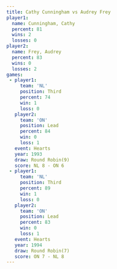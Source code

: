 ```yaml
---
title: Cathy Cunningham vs Audrey Frey
player1:                 
  name: Cunningham, Cathy
  percent: 81            
  wins: 2                
  losses: 0              
player2:                 
  name: Frey, Audrey     
  percent: 83            
  wins: 0                
  losses: 2              
games:
 - player1:         
     team: 'NL'     
     position: Third
     percent: 74    
     win: 1         
     loss: 0        
   player2:        
     team: 'ON'    
     position: Lead
     percent: 84   
     win: 0        
     loss: 1       
   event: Hearts       
   year: 1993          
   draw: Round Robin(9)
   score: NL 8 - ON 6  
 - player1:         
     team: 'NL'     
     position: Third
     percent: 89    
     win: 1         
     loss: 0        
   player2:        
     team: 'ON'    
     position: Lead
     percent: 83   
     win: 0        
     loss: 1       
   event: Hearts       
   year: 1994          
   draw: Round Robin(7)
   score: ON 7 - NL 8  
---
```

